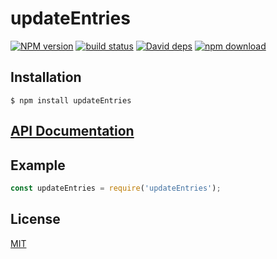 # updateEntries

  [![NPM version][npm-image]][npm-url]
  [![build status][travis-image]][travis-url]
  [![David deps][david-image]][david-url]
  [![npm download][download-image]][download-url]
  


## Installation

`$ npm install updateEntries`

## [API Documentation](https://cheminfo-js.github.io/updateEntries/)

## Example

```js
const updateEntries = require('updateEntries');
```


## License

[MIT](./LICENSE)

[npm-image]: https://img.shields.io/npm/v/updateEntries.svg?style=flat-square
[npm-url]: https://www.npmjs.com/package/updateEntries
[travis-image]: https://img.shields.io/travis/cheminfo-js/updateEntries/master.svg?style=flat-square
[travis-url]: https://travis-ci.org/cheminfo-js/updateEntries
[david-image]: https://img.shields.io/david/cheminfo-js/updateEntries.svg?style=flat-square
[david-url]: https://david-dm.org/cheminfo-js/updateEntries
[download-image]: https://img.shields.io/npm/dm/updateEntries.svg?style=flat-square
[download-url]: https://www.npmjs.com/package/updateEntries
